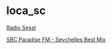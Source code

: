 # loca_sc

[Radio Sesel](http://176.31.123.49:2199/tunein/svibes.pls?n=3d80231163860bbbec32)

[SBC Paradise FM - Seychelles Best Mix](https://streaming.fabrik.fm/paradise-fm/echocast/audio/index.m3u8?n=e81b87498a21f07a6afd)

